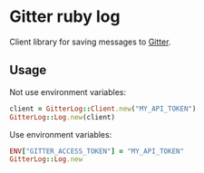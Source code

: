 # Gitter ruby log

Client library for saving messages to [Gitter](https://developer.gitter.im/docs).

## Usage

Not use environment variables:

```ruby
client = GitterLog::Client.new("MY_API_TOKEN")
GitterLog::Log.new(client)
```

Use environment variables:

```ruby
ENV["GITTER_ACCESS_TOKEN"] = "MY_API_TOKEN"
GitterLog::Log.new
```
